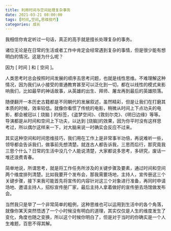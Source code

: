 ```yaml
---
title: 利用时间与空间处理复杂事务
date: 2021-03-21 08:00:00
tags: [时间,空间,思维技巧]
categories: 成长
---
```



我相信你肯定听过一句话，真正的高手就是擅长处理复杂的事务。

诸位无论是在日常的生活或者工作中肯定会经常遇到复杂的事情，但是很少能有想明白的情况。这是为什么呢？

因为 [ 时间 ] 和 [ 空间 ]。

人类思考时总会按照时间发展的顺序去思考问题，也就是线性思维。不难理解这种情况，因为我们从小接受的普通教育甚至可以泛化到一切，都在以线性的模式来影响我们，比如最早的神话故事，从英雄的出生、拜师、屠龙再到最后的英雄陨落。

随便翻开一本历史古籍都是不同朝代的发展叙述，虽然精彩，但是让我们在打磨其本质的时候，效率较低。就像你看惯了传统的电影，稍微从时间上下点功夫的电影，都会被冠以 [ 烧脑 ] 的标签，《盗梦空间》、《敦刻尔克》、《明日边缘》等等。导演都是从时间和空间上下功夫，以达到 [烧脑]的效果，因为你平时没有这样思考过，所以偶尔这样来一下，对大脑来说一时确实会反应不过来。

其实这种空间和时间思维技巧，我们用在工作上是非常事半功倍，再说难听一些，领导都会告诉我们，做事前先想清楚。就连古人都告诉我，三思而后行，那究竟我三思个什么？日常的生活中没几个人能说清楚，大家都说多思考，多研究，废话一堆还浪费青春。

简单地说，所谓思考，就是将工作任务所涉及的关键步骤及要素，通过时间和空间两个维度排列清楚。比如我要开个发布会，那我需要场地，主持人，宣传册这三个关键步骤，接下来我可能首先将宣传的内容针对这三个对象进行准备，再同时申请场地、邀请主持人，招标宣传册厂家，最后主持人拿着做好的宣传册去场馆做发布会。

当然我只是举了一个非常简单的粗例，这种思维也可以运用到生活中的各个角落，就像你某天突然悟透了一个小时候没有明白的道理，其实仅仅是人生的维度发生了变化，角度也随之变换，所以这个时候你明白了，但是对于当时的你确实是一个人生难题，百思不得其解。


